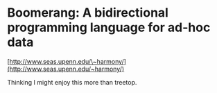 <!--
id: 43543603
link: http://tumblr.atmos.org/post/43543603/boomerang-a-bidirectional-programming-language-for
slug: boomerang-a-bidirectional-programming-language-for
date: Fri Jul 25 2008 13:01:52 GMT-0700 (PDT)
publish: 2008-07-025
tags: 
title: Boomerang: A bidirectional programming language for ad-hoc data
-->


Boomerang: A bidirectional programming language for ad-hoc data
===============================================================

[http://www.seas.upenn.edu/\~harmony/](http://www.seas.upenn.edu/~harmony/)

Thinking I might enjoy this more than treetop.

